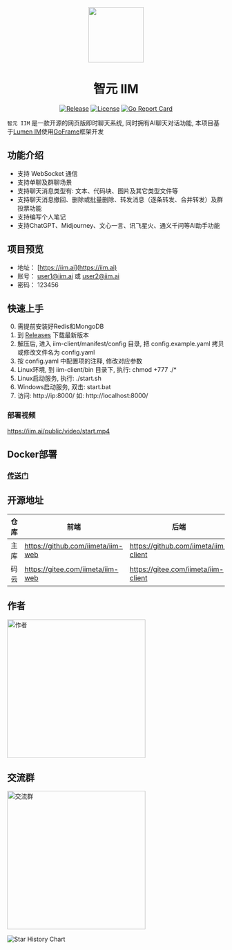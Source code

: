 <div align=center>

<img src="https://iim.ai/public/images/logo.png?t=20231207" width="128"/>

# 智元 IIM

[![Release](https://img.shields.io/github/v/release/iimeta/iim-client?color=blue)](https://github.com/iimeta/iim-client/releases)
[![License](https://img.shields.io/static/v1?label=license&message=MIT&color=green)](https://github.com/iimeta/iim-client/blob/main/LICENSE)
[![Go Report Card](https://goreportcard.com/badge/github.com/iimeta/iim-client)](https://goreportcard.com/report/github.com/iimeta/iim-client)

</div>

`智元 IIM` 是一款开源的网页版即时聊天系统, 同时拥有AI聊天对话功能, 本项目基于[Lumen IM](https://github.com/gzydong/go-chat)使用[GoFrame](https://github.com/gogf/gf)框架开发

## 功能介绍
- 支持 WebSocket 通信
- 支持单聊及群聊场景
- 支持聊天消息类型有: 文本、代码块、图片及其它类型文件等
- 支持聊天消息撤回、删除或批量删除、转发消息（逐条转发、合并转发）及群投票功能
- 支持编写个人笔记
- 支持ChatGPT、Midjourney、文心一言、讯飞星火、通义千问等AI助手功能

## 项目预览

- 地址： [https://iim.ai](https://iim.ai)
- 账号： user1@iim.ai 或 user2@iim.ai
- 密码： 123456

## 快速上手
0. 需提前安装好Redis和MongoDB
1. 到 [Releases](https://github.com/iimeta/iim-client/releases) 下载最新版本
2. 解压后, 进入 iim-client/manifest/config 目录, 把 config.example.yaml 拷贝或修改文件名为 config.yaml 
3. 按 config.yaml 中配置项的注释, 修改对应参数
4. Linux环境, 到 iim-client/bin 目录下, 执行: chmod +777 ./*
5. Linux启动服务, 执行: ./start.sh
6. Windows启动服务, 双击: start.bat
7. 访问: http://ip:8000/ 如: http://localhost:8000/

### 部署视频
https://iim.ai/public/video/start.mp4

## Docker部署
### [传送门](https://github.com/iimeta/iim-client/tree/docker)

## 开源地址
| 仓库 | 前端                              | 后端                                 | API                               |
| ---- | --------------------------------- | ------------------------------------ | --------------------------------- |
| 主库 | https://github.com/iimeta/iim-web | https://github.com/iimeta/iim-client | https://github.com/iimeta/iim-api |
| 码云 | https://gitee.com/iimeta/iim-web  | https://gitee.com/iimeta/iim-client  | https://gitee.com/iimeta/iim-api  |

## 作者
<img src="https://iim.ai/public/images/Author.png?t=20231207" width="320" alt="作者"/>

## 交流群
<img src="https://iim.ai/public/images/WeChatGroup.jpg?t=20240510" width="320" alt="交流群"/>


![Star History Chart](https://api.star-history.com/svg?repos=iimeta/iim-client&type=Date)

